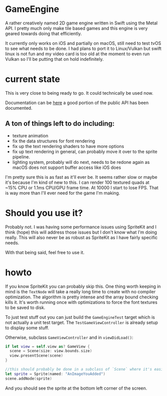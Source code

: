 # GameEngine
A rather creatively named 2D game engine written in Swift using the Metal API. I pretty much only make tile based games and this engine is very geared towards doing that efficiently.

It currently only works on iOS and partially on macOS, still need to test tvOS to see what needs to be done. I had plans to port it to Linux/Vulkan but swift linux is not fun and my video card is too old at the moment to even run Vulkan so I'll be putting that on hold indefinitely.

# current state
This is very close to being ready to go. It could technically be used now.

Documentation can be [here](https://akoaysigod.github.io/GameEngine) a good portion of the public API has been documented.

## A ton of things left to do including:
- texture animation
- fix the data structures for font rendering
- fix up the text rendering shaders to have more options
- fix up text rendering in general, can probably move it over to the sprite pipeline.
- lighting system, probably will do next, needs to be redone again as macOS does not support buffer access like iOS does

I'm pretty sure this is as fast as it'll ever be. It seems rather slow or maybe it's because I'm kind of new to this. I can render 100 textured quads at ~15% CPU or 1.1ms CPU/GPU frame time. At 10000 I start to lose FPS. That is way more than I'll ever need for the game I'm making.

# Should you use it?
Probably not. I was having some performance issues using SpriteKit and I think (hope) this will address those issues but I don't know what I'm doing really. This will also never be as robust as SpriteKit as I have fairly specific needs.

With that being said, feel free to use it.

# howto
If you know SpriteKit you can probably skip this. One thing worth keeping in mind is the `TextNode` will take a really long time to create with no compiler optimization. The algorithm is pretty intense and the array bound checking kills it. It's worth running once with optimizations to force the font textures to be saved to disk.

To just test stuff out you can just build the `GameEngineTest` target which is not actually a unit test target.
The `TestGameViewController` is already setup to display some stuff.

Otherwise, subclass `GameViewController` and in `viewDidLoad()`:

```swift
if let view = self.view as? GameView {
  scene = Scene(size: view.bounds.size)
  view.presentScene(scene)
}

//this should probably be done in a subclass of `Scene` where it's easier to override the update method
let sprite = Sprite(named: "AnImageYouAdded")
scene.addNode(sprite)
```

And you should see the sprite at the bottom left corner of the screen.
